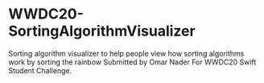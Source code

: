 # WWDC20-SortingAlgorithmVisualizer
 Sorting algorithm visualizer to help people view how sorting algorithms work by sorting the rainbow 
Submitted by Omar Nader For WWDC20 Swift Student Challenge. 
